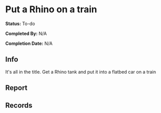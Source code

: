 # Put a Rhino on a train

**Status:** To-do

**Completed By:** N/A

**Completion Date:** N/A


## Info
It's all in the title. Get a Rhino tank and put it into a flatbed car on a train

## Report


## Records